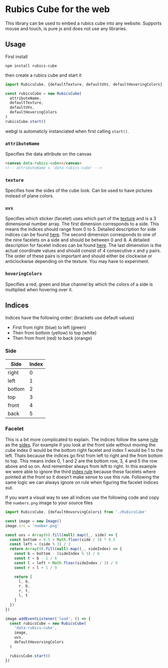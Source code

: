 # Rubics Cube for the web

This library can be used to embed a rubics cube into any website. Supports mouse and touch, is pure js and does not use any libraries.

## Usage

First install
```
npm install rubics-cube
```

then create a rubics cube and start it
```typescript
import RubicsCube, {defaultTexture, defaultUVs, defaultHoveringColors} from 'rubics-cube'

const rubicsCube = new RubicsCube(
  attributeName,
  defaultTexture,
  defaultUVs,
  defaultHoveringColors
)
rubicsCube.start()
```
webgl is automaticly instanciated when first calling ```start()```.

### `attributeName`
Specifies the data attribute on the canvas
```html
<canvas data-rubics-cube></canvas>
<!-- attributeName = 'data-rubics-cube' -->
```

### `texture`
Specifies how the sides of the cube look. Can be used to have pictures instead of plane colors.

### `uvs`
Specifies which sticker (facelet) uses which part of the [texture](#texture) and is a 3 dimensional number array. The first dimension corresponds to a side. This means the indices should range from 0 to 5. Detailed description for side indices can be found [here](#side). The second dimension corresponds to one of the nine facelets on a side and should be between 0 and 8. A detailed description for facelet indices can be found [here](#facelet). The last dimenstion is the actual coordinate values and should consist of 4 consecutive x and y pairs. The order of these pairs is important and should either be clockwise or anticlockwise depending on the texture. You may have to experiment.

### `hoveringColors`
Specifies a red, green and blue channel by which the colors of a side is multiplied when hovering over it.


## Indices
Indices have the following order: (brackets use default values)
- First from right (blue) to left (green)
- Then from bottom (yellow) to top (white)
- Then from front (red) to back (orange)
### Side
| Side | Index |
| --- | --- |
| right | 0 |
| left | 1 |
| bottom | 2 |
| top | 3 |
| front | 4 |
| back | 5 |

### Facelet
This is a bit more complicated to explain. The indices follow the same [rule](#indices) as the [sides](#side). For example if you look at the front side without moving the cube index 0 would be the bottom right facelet and index 1 would be 1 to the left. Thats because the indices go first from left to right and the from bottom to top. This means index 0, 1 and 2 are the bottom row, 3, 4 and 5 the row above and so on. And remember always from left to right. In this example we were able to ignore the third [index rule](#indices) because these facelets where pointed at the front so it doesn't make sense to use this rule. Following the same logic we can always ignore on rule when figuring the facelet indices out.

If you want a visual way to see all indices use the following code and copy the `numbers.png` image to your source files
```typescript
import RubicsCube, {defaultHovorvingColors} from './RubicsCube'

const image = new Image()
image.src = 'number.png'

const uvs = Array(6).fill(null).map((_, side) => {
  const bottom = 0.5 + Math.floor(side / 3) * 0.5
  const left = (side % 3) / 3
  return Array(9).fill(null).map((_, sideIndex) => {
    const b = bottom - (sideIndex % 3) / 6
    const t = b - 1 / 6
    const l = left + Math.floor(sideIndex / 3) / 9
    const r = l + 1 / 9

    return [
      l, b,
      r, b,
      r, t,
      l, t
    ]
  })
})

image.addEventListener('load', () => {
  const rubicsCube = new RubicsCube(
    'data-rubics-cube',
    image,
    uvs,
    defaultHovorvingColors
  )

  rubicsCube.start()
})

```